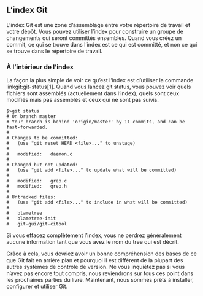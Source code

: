 ## L’index Git ##

L’index Git est une zone d’assemblage entre votre répertoire de travail
et votre dépôt. Vous pouvez utiliser l’index pour construire un groupe de
changements qui seront committés ensembles. Quand vous créez un commit, ce
qui se trouve dans l’index est ce qui est committé, et non ce qui se trouve
dans le répertoire de travail.

### À l’intérieur de l’index ###

La façon la plus simple de voir ce qu’est l’index est d’utiliser la commande
linkgit:git-status[1]. Quand vous lancez git status, vous pouvez voir quels
fichiers sont assemblés (actuellement dans l’index), quels sont ceux
modifiés mais pas assemblés et ceux qui ne sont pas suivis.

    $>git status
    # On branch master
    # Your branch is behind 'origin/master' by 11 commits, and can be fast-forwarded.
    #
    # Changes to be committed:
    #   (use "git reset HEAD <file>..." to unstage)
    #
    #	modified:   daemon.c
    #
    # Changed but not updated:
    #   (use "git add <file>..." to update what will be committed)
    #
    #	modified:   grep.c
    #	modified:   grep.h
    #
    # Untracked files:
    #   (use "git add <file>..." to include in what will be committed)
    #
    #	blametree
    #	blametree-init
    #	git-gui/git-citool

Si vous effacez complètement l’index, vous ne perdrez généralement aucune
information tant que vous avez le nom du tree qui est décrit.

Grâce à cela, vous devriez avoir un bonne compréhension des bases de ce que
Git fait en arrière plan et pourquoi il est différent de la plupart des
autres systèmes de contrôle de version. Ne vous inquiétez pas si vous
n’avez pas encore tout compris, nous reviendrons sur tous ces point dans
les prochaines parties du livre. Maintenant, nous sommes prêts à installer,
configurer et utiliser Git.
